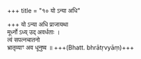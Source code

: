 +++
title = "१० यो ऽन्या अधि"

+++
यो ऽन्या अधि प्राजायथा  
मूर्ध्नो ऽध्य् उद् अवर्धताः ।  
त्वं सपत्नचातनो  
भ्रातृव्याꣳ अव धूनुष्व ॥ +++(Bhatt. bhrātṛvyāṃ)+++